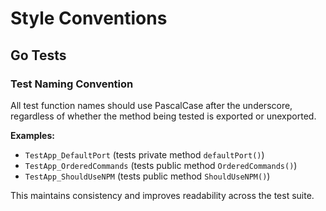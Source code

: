 # Style Conventions

## Go Tests

### Test Naming Convention

All test function names should use PascalCase after the underscore, regardless of whether the method being tested is exported or unexported.

**Examples:**
- `TestApp_DefaultPort` (tests private method `defaultPort()`)
- `TestApp_OrderedCommands` (tests public method `OrderedCommands()`)
- `TestApp_ShouldUseNPM` (tests public method `ShouldUseNPM()`)

This maintains consistency and improves readability across the test suite.
